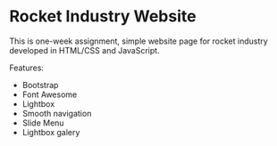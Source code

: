 # Rocket Industry Website

This is one-week assignment, simple website page for rocket industry developed in HTML/CSS and JavaScript. 

Features:
- Bootstrap
- Font Awesome
- Lightbox
- Smooth navigation
- Slide Menu
- Lightbox galery
